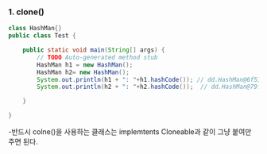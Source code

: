 ### 1. clone()
```java
class HashMan{}
public class Test {

	public static void main(String[] args) {
		// TODO Auto-generated method stub
		HashMan h1 = new HashMan();
		HashMan h2= new HashMan();
		System.out.println(h1 + ": "+h1.hashCode()); // dd.HashMan@6f539caf: 1867750575
		System.out.println(h2 + ": "+h2.hashCode());  // dd.HashMan@79fc0f2f: 2046562095

	}

}
```   
-반드시 colne()을 사용하는 클래스는 implemtents Cloneable과 같이 그냥 붙여만 주면 된다.  

